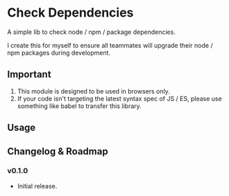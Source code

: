 Check Dependencies
=====================================================

A simple lib to check node / npm / package dependencies.

I create this for myself to ensure all teammates will upgrade their node / npm packages during development.

Important
---------

1. This module is designed to be used in browsers only.
2. If your code isn't targeting the latest syntax spec of JS / ES,
please use something like babel to transfer this library.

Usage
-----



Changelog & Roadmap
-------------------

### v0.1.0

* Initial release.
